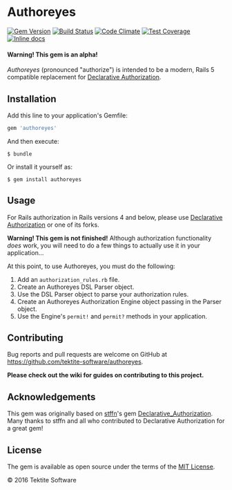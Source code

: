 # Authoreyes

[![Gem Version](https://badge.fury.io/rb/authoreyes.svg)](https://badge.fury.io/rb/authoreyes) [![Build Status](https://travis-ci.org/tektite-software/authoreyes.svg?branch=master)](https://travis-ci.org/tektite-software/authoreyes) [![Code Climate](https://codeclimate.com/github/tektite-software/authoreyes/badges/gpa.svg)](https://codeclimate.com/github/tektite-software/authoreyes) [![Test Coverage](https://codeclimate.com/github/tektite-software/authoreyes/badges/coverage.svg)](https://codeclimate.com/github/tektite-software/authoreyes/coverage) [![Inline docs](http://inch-ci.org/github/tektite-software/authoreyes.svg?branch=master)](http://inch-ci.org/github/tektite-software/authoreyes)

#### Warning! This gem is an alpha!

_Authoreyes_ (pronounced "authorize") is intended to be a modern, Rails 5 compatible replacement for [Declarative Authorization](https://github.com/stffn/declarative_authorization/).

## Installation

Add this line to your application's Gemfile:

```ruby
gem 'authoreyes'
```

And then execute:

    $ bundle

Or install it yourself as:

    $ gem install authoreyes

## Usage

For Rails authorization in Rails versions 4 and below, please use [Declarative Authorization](https://github.com/stffn/declarative_authorization) or one of its forks.

__Warning! This gem is not finished!__ Although authorization functionality _does_ work, you will need to do a few things to actually use it in your application...

At this point, to use Authoreyes, you must do the following:
1. Add an `authorization_rules.rb` file.
2. Create an Authoreyes DSL Parser object.
3. Use the DSL Parser object to parse your authorization rules.
4. Create an Authoreyes Authorization Engine object passing in the Parser object.
5. Use the Engine's `permit!` and `permit?` methods in your application.

## Contributing

Bug reports and pull requests are welcome on GitHub at https://github.com/tektite-software/authoreyes.

__Please check out the wiki for guides on contributing to this project.__

## Acknowledgements

This gem was originally based on [stffn](https://github.com/stffn)'s gem [Declarative_Authorization](https://github.com/stffn/declarative_authorization).  Many thanks to stffn and all who contributed to Declarative Authorization for a great gem!


## License

The gem is available as open source under the terms of the [MIT License](http://opensource.org/licenses/MIT).

:copyright: 2016 Tektite Software
